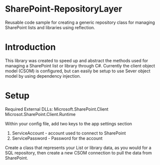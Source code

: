# SharePoint-RepositoryLayer
Reusable code sample for creating a generic repository class for managing SharePoint lists and libraries using reflection.


<h1>Introduction</h1>
This library was created to speed up and abstract the methods used for managing a SharePoint list or library through C#. Currently the client object model (CSOM) is configured, but can easily be setup to use Sever object model by using dependency injection.

<h1>Setup</h1>

Required External DLLs:
Microsoft.SharePoint.Client
Microsot.SharePoint.Client.Runtime

Within your config file, add two keys to the app settings section
1) ServiceAccount - account used to connect to SharePoint
2) ServicePassword - Password for the account

Create a class that represents your List or library data, as you would for a SQL repository, then create a new CSOM connection to pull the data from SharePoint.
